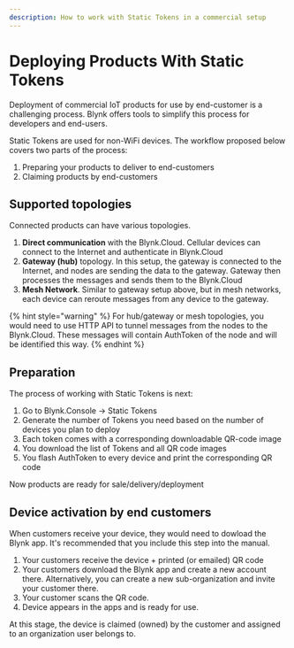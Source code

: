 ```yaml
---
description: How to work with Static Tokens in a commercial setup
---
```


# Deploying Products With Static Tokens

Deployment of commercial IoT products for use by end-customer is a challenging process. Blynk offers tools to simplify this process for developers and end-users.

Static Tokens are used for non-WiFi devices. The workflow proposed below covers two parts of the process:

1. Preparing your products to deliver to end-customers
2. Claiming products by end-customers

## Supported topologies

Connected products can have various topologies.

1. **Direct communication** with the Blynk.Cloud. Cellular devices can connect to the Internet and authenticate in Blynk.Cloud
2. **Gateway \(hub\)** topology. In this setup, the gateway is connected to the Internet, and nodes are sending the data to the gateway. Gateway then processes the messages and sends them to the Blynk.Cloud
3. **Mesh Network**. Similar to gateway setup above, but in mesh networks, each device can reroute messages from any device to the gateway. 

{% hint style="warning" %}
For hub/gateway or mesh topologies, you would need to use HTTP API to tunnel messages from the nodes to the Blynk.Cloud. These messages will contain AuthToken of the node and will be identified this way.
{% endhint %}

## Preparation

The process of working with Static Tokens is next:

1. Go to Blynk.Console → Static Tokens
2. Generate the number of Tokens you need based on the number of devices you plan to deploy
3. Each token comes with a corresponding downloadable QR-code image
4. You download the list of Tokens and all QR code images 
5. You flash AuthToken to every device and print the corresponding QR code

Now products are ready for sale/delivery/deployment

## Device activation by end customers

When customers receive your device, they would need to dowload the Blynk app. It's recommended that you include this step into the manual.

1. Your customers receive the device + printed \(or emailed\) QR code
2. Your customers download the Blynk app and create a new account there. Alternatively, you can create a new sub-organization and invite your customer there. 
3. Your customer scans the QR code. 
4. Device appears in the apps and is ready for use.

At this stage, the device is claimed \(owned\) by the customer and assigned to an organization user belongs to.


